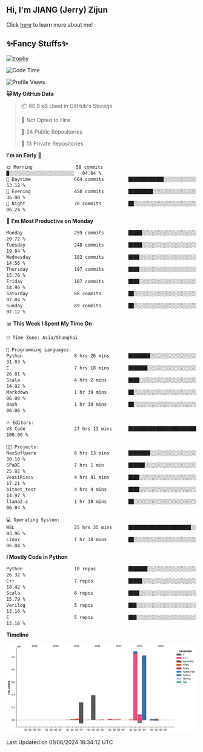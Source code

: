 ## Hi, I'm JIANG (Jerry) Zijun

Click [here](https://jzjerry.github.io/about/) to learn more about me!

## ✨Fancy Stuffs✨
[![trophy](https://github-profile-trophy.vercel.app/?username=jzjerry&theme=onedark)](https://github.com/ryo-ma/github-profile-trophy)
<!--START_SECTION:waka-->
![Code Time](http://img.shields.io/badge/Code%20Time-509%20hrs%206%20mins-blue)

![Profile Views](http://img.shields.io/badge/Profile%20Views-0-blue)

**🐱 My GitHub Data** 

> 📦 60.8 kB Used in GitHub's Storage 
 > 
> 🚫 Not Opted to Hire
 > 
> 📜 24 Public Repositories 
 > 
> 🔑 13 Private Repositories 
 > 
**I'm an Early 🐤** 

```text
🌞 Morning                58 commits          █░░░░░░░░░░░░░░░░░░░░░░░░   04.64 % 
🌆 Daytime                664 commits         █████████████░░░░░░░░░░░░   53.12 % 
🌃 Evening                450 commits         █████████░░░░░░░░░░░░░░░░   36.00 % 
🌙 Night                  78 commits          ██░░░░░░░░░░░░░░░░░░░░░░░   06.24 % 
```
📅 **I'm Most Productive on Monday** 

```text
Monday                   259 commits         █████░░░░░░░░░░░░░░░░░░░░   20.72 % 
Tuesday                  248 commits         █████░░░░░░░░░░░░░░░░░░░░   19.84 % 
Wednesday                182 commits         ████░░░░░░░░░░░░░░░░░░░░░   14.56 % 
Thursday                 197 commits         ████░░░░░░░░░░░░░░░░░░░░░   15.76 % 
Friday                   187 commits         ████░░░░░░░░░░░░░░░░░░░░░   14.96 % 
Saturday                 88 commits          ██░░░░░░░░░░░░░░░░░░░░░░░   07.04 % 
Sunday                   89 commits          ██░░░░░░░░░░░░░░░░░░░░░░░   07.12 % 
```


📊 **This Week I Spent My Time On** 

```text
🕑︎ Time Zone: Asia/Shanghai

💬 Programming Languages: 
Python                   8 hrs 26 mins       ████████░░░░░░░░░░░░░░░░░   31.03 % 
C                        7 hrs 18 mins       ███████░░░░░░░░░░░░░░░░░░   26.81 % 
Scala                    4 hrs 2 mins        ████░░░░░░░░░░░░░░░░░░░░░   14.82 % 
Markdown                 1 hr 39 mins        ██░░░░░░░░░░░░░░░░░░░░░░░   06.08 % 
Bash                     1 hr 39 mins        ██░░░░░░░░░░░░░░░░░░░░░░░   06.06 % 

🔥 Editors: 
VS Code                  27 hrs 13 mins      █████████████████████████   100.00 % 

🐱‍💻 Projects: 
NaxSoftware              8 hrs 13 mins       ████████░░░░░░░░░░░░░░░░░   30.18 % 
SPaDE                    7 hrs 1 min         ██████░░░░░░░░░░░░░░░░░░░   25.82 % 
VexiiRiscv               4 hrs 41 mins       ████░░░░░░░░░░░░░░░░░░░░░   17.21 % 
bitnet_test              4 hrs 4 mins        ████░░░░░░░░░░░░░░░░░░░░░   14.97 % 
llama2.c                 1 hr 38 mins        ██░░░░░░░░░░░░░░░░░░░░░░░   06.04 % 

💻 Operating System: 
WSL                      25 hrs 35 mins      ███████████████████████░░   93.96 % 
Linux                    1 hr 38 mins        ██░░░░░░░░░░░░░░░░░░░░░░░   06.04 % 
```

**I Mostly Code in Python** 

```text
Python                   10 repos            ███████░░░░░░░░░░░░░░░░░░   26.32 % 
C++                      7 repos             █████░░░░░░░░░░░░░░░░░░░░   18.42 % 
Scala                    6 repos             ████░░░░░░░░░░░░░░░░░░░░░   15.79 % 
Verilog                  5 repos             ███░░░░░░░░░░░░░░░░░░░░░░   13.16 % 
C                        5 repos             ███░░░░░░░░░░░░░░░░░░░░░░   13.16 % 
```



**Timeline**

![Lines of Code chart](https://raw.githubusercontent.com/Jzjerry/Jzjerry/main/assets/bar_graph.png)


 Last Updated on 01/06/2024 18:34:12 UTC
<!--END_SECTION:waka-->
